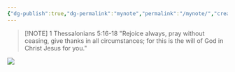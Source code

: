 ```yaml
---
{"dg-publish":true,"dg-permalink":"mynote","permalink":"/mynote/","created":"","updated":""}
---
```



> [!NOTE] 1 Thessalonians 5:16-18
> "Rejoice always, pray without ceasing, give thanks in all circumstances; for this is the will of God in Christ Jesus for you."

![](https://res.cloudinary.com/dt9hlo5sw/image/upload/v1678850040/obsidian/image_se4prp.png)